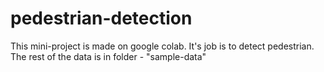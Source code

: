 # pedestrian-detection
This mini-project is made on google colab. It's job is to detect pedestrian.
The rest of the data is in folder - "sample-data"
